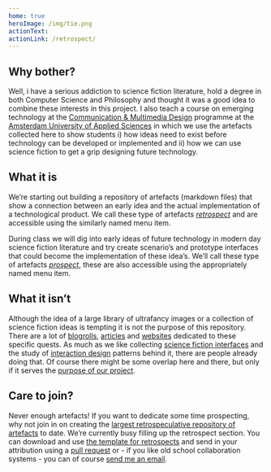 ```yaml
---
home: true
heroImage: /img/tie.png
actionText:
actionLink: /retrospect/
---
```

## Why bother?

Well, i have a serious addiction to science fiction literature, hold a degree in both Computer Science and Philosophy and thought it was a good idea to combine these interests in this project. I also teach a course on emerging technology at the [Communication & Multimedia Design](https://www.cmd-amsterdam.nl/english/) programme at the [Amsterdam University of Applied Sciences](http://www.amsterdamuas.com/) in which we use the artefacts collected here to show students i) how ideas need to exist before technology can be developed or implemented and ii) how we can use science fiction to get a grip designing future technology.

## What it is

We’re starting out building a repository of artefacts (markdown files) that show a connection between an early idea and the actual implementation of a technological product. We call these type of artefacts [*retrospect*](/retrospect/) and are accessible using the similarly named menu item. 

During class we will dig into early ideas of future technology in modern day science fiction literature and try create scenario’s and prototype interfaces that could become the implementation of these idea’s. We’ll call these type of artefacts [*prospect*](/prospect/), these are also accessible using the appropriately named menu item.

## What it isn’t

Although the idea of a large library of ultrafancy images or a collection of science fiction ideas is tempting it is not the purpose of this repository. There are a lot of [blogrolls](http://sciencefictioninterfaces.tumblr.com/), [articles](https://www.glow-internet.com/infographics/50-years-of-visionary-scifi-computer-interface-designs/) and [websites](http://www.technovelgy.com/) dedicated to these specific quests. As much as we like collecting [science fiction interfaces](https://www.noteloop.com/kit/fui/) and the study of [interaction design](https://scifiinterfaces.com/) patterns behind it, there are people already doing that. Of course there might be some overlap here and there, but only if it serves the [purpose of our project](#what-it-is).

## Care to join?

Never enough artefacts! If you want to dedicate some time prospecting, why not join in on creating the [largest retrospeculative repository of artefacts](https://github.com/ju5tu5/retrospeculative) to date. We’re currently busy filling up the retrospect section. You can download and use [the template  for retrospects](https://raw.githubusercontent.com/ju5tu5/retrospeculative/master/template.md) and send in your attribution using a [pull request](https://github.com/ju5tu5/retrospeculative/pulls) or - if you like old school collaboration systems - you can of course [send me an email](mailto:justus@ju5tu5.nl).

